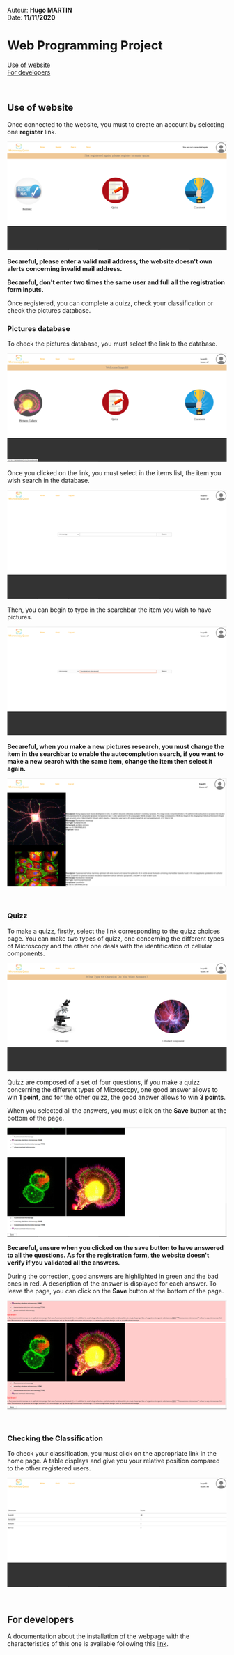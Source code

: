 Auteur: **Hugo MARTIN**\
Date: **11/11/2020**

# Web Programming Project

[Use of website](#use-of-website)\
[For developers](#for-developers)

<br>


## Use of website

Once connected to the website, you must to create an account by selecting one **register** link. 


![Register picture](Documentation/Images/picture1.png)

**Becareful, please enter a valid mail address, the website doesn't own alerts concerning invalid mail address.**

**Becareful, don't enter two times the same user and full all the registration form inputs.**

Once registered, you can complete a quizz, check your classification or check the pictures database.


### Pictures database

To check the pictures database, you must select the link to the database.


![Pictures gallery image](Documentation/Images/picture2.png)

Once you clicked on the link, you must select in the items list, the item you wish search in the database.
 
![Search bar Pictures](Documentation/Images/picture3.png)

Then, you can begin to type in the searchbar the item you wish to have pictures.


![Results Search Bar Pictures](Documentation/Images/picture4.png)


**Becareful, when you make a new pictures research, you must change the item in the searchbar to enable the autocompletion search, if you want to make a new search with the same item, change the item then select it again.**


![](Documentation/Images/picture5.png)

<br>

### Quizz

To make a quizz, firstly, select the link corresponding to the quizz choices page. You can make two types of quizz, one concerning the different types of Microscopy and the other one deals with the identification of cellular components. 



![Picture Choice Quizz](Documentation/Images/picture6.png)

Quizz are composed of a set of four questions, if you make a quizz concerning the different types of Microscopy, one good answer allows to win **1 point**, and for the other quizz, the good answer allows to win **3 points**.

When you selected all the answers, you must click on the **Save** button at the bottom of the page.


![Picture Quizz](Documentation/Images/picture7.png)

**Becareful, ensure when you clicked on the save button to have answered to all the questions. As for the registration form, the website doesn't verify if you validated all the answers.**

During the correction, good answers are highlighted in green and the bad ones in red. A description of the answer is displayed for each answer. To leave the page, you can click on the **Save** button at the bottom of the page.


![Picture Quizz correction](Documentation/Images/picture8.png)

<br>

### Checking the Classification

To check your classification, you must click on the appropriate link in the home page. A table displays and give you your relative position compared to the other registered users.


![Picture classment](Documentation/Images/picture9.png)

<br>

## For developers

A documentation about the installation of the webpage with the characteristics of this one is available following this [link](Documentation/README.md).
